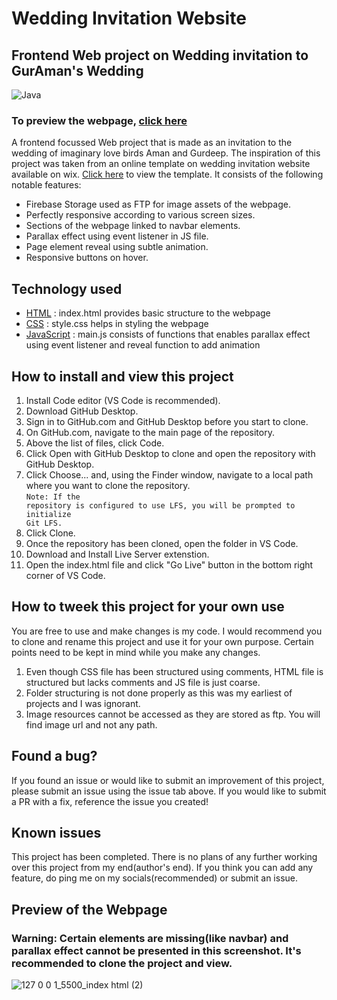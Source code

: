 # Wedding Invitation Website

## Frontend Web project on Wedding invitation to GurAman's Wedding
![Java](https://user-images.githubusercontent.com/112867859/209871504-40f50a44-479c-4fec-b0a1-ee1b72bfa32b.png)

### To preview the webpage, [click here](https://wedding-invitation-website.vercel.app/)

A frontend focussed Web project that is made as an invitation to the wedding of imaginary love birds Aman and Gurdeep. The inspiration of this project was taken from an online template on wedding invitation website available on wix. [Click here](https://www.wix.com/website-template/view/html/3124?originUrl=https%3A%2F%2Fwww.wix.com%2Fwebsite%2Ftemplates%2Fhtml%2Fevents%2Fweddings&tpClick=view_button&esi=994b31f9-7b66-4125-9bde-0b7ce55f0c0b) to view the template. It consists of the following notable features:

* Firebase Storage used as FTP for image assets of the webpage.
* Perfectly responsive according to various screen sizes.
* Sections of the webpage linked to navbar elements.
* Parallax effect using event listener in JS file.
* Page element reveal using subtle animation.
* Responsive buttons on hover.

## Technology used
* [HTML](https://github.com/archakNath/wedding-invitation-website/blob/main/index.html) : index.html provides basic structure to the webpage
* [CSS](https://github.com/archakNath/wedding-invitation-website/blob/main/style.css) : style.css helps in styling the webpage
* [JavaScript](https://github.com/archakNath/wedding-invitation-website/blob/main/main.js) : main.js consists of functions that enables parallax effect using event listener and reveal function to add animation

## How to install and view this project

1. Install Code editor (VS Code is recommended).
2. Download GitHub Desktop.
3. Sign in to GitHub.com and GitHub Desktop before you start to clone.
4. On GitHub.com, navigate to the main page of the repository.
5. Above the list of files, click  Code.
6. Click  Open with GitHub Desktop to clone and open the repository with GitHub Desktop.
7. Click Choose... and, using the Finder window, navigate to a local path where you want to clone the repository.
<br><code>Note: If the repository is configured to use LFS, you will be prompted to initialize Git LFS.</code>
8. Click Clone.
9. Once the repository has been cloned, open the folder in VS Code.
10. Download and Install Live Server extenstion.
11. Open the index.html file and click "Go Live" button in the bottom right corner of VS Code.

## How to tweek this project for your own use

You are free to use and make changes is my code. I would recommend you to clone and rename this project and use it for your own purpose. Certain points need to be kept in mind while you make any changes.
1. Even though CSS file has been structured using comments, HTML file is structured but lacks comments and JS file is just coarse.
2. Folder structuring is not done properly as this was my earliest of projects and I was ignorant.
3. Image resources cannot be accessed as they are stored as ftp. You will find image url and not any path.

## Found a bug?
If you found an issue or would like to submit an improvement of this project, please submit an issue using the issue tab above. If you would like to submit a PR with a fix, reference the issue you created!

## Known issues
This project has been completed. There is no plans of any further working over this project from my end(author's end). If you think you can add any feature, do ping me on my socials(recommended) or submit an issue.

## Preview of the Webpage
### Warning: Certain elements are missing(like navbar) and parallax effect cannot be presented in this screenshot. It's recommended to clone the project and view.
![127 0 0 1_5500_index html (2)](https://user-images.githubusercontent.com/112867859/209858898-aad8b895-f5ff-4a18-9afd-d1ac80668bf7.png)
